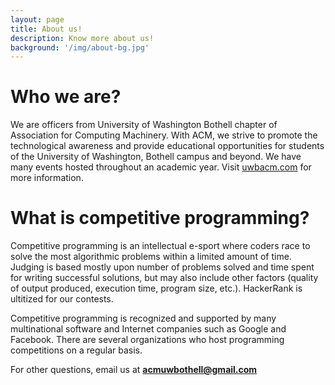 ```yaml
---
layout: page
title: About us!
description: Know more about us!
background: '/img/about-bg.jpg'
---
```

# Who we are?
We are officers from University of Washington Bothell chapter of Association for Computing Machinery. With ACM, we strive to promote the technological awareness and provide educational opportunities for students of the University of Washington, Bothell campus and beyond. We have many events hosted throughout an academic year. Visit [uwbacm.com](https://uwbacm.com/) for more information.

# What is competitive programming?

Competitive programming is an intellectual e-sport where coders race to solve the most algorithmic problems within a limited amount of time. Judging is based mostly upon number of problems solved and time spent for writing successful solutions, but may also include other factors (quality of output produced, execution time, program size, etc.). HackerRank is ultitized for our contests.

Competitive programming is recognized and supported by many multinational software and Internet companies such as Google and Facebook. There are several organizations who host programming competitions on a regular basis.

For other questions, email us at [**acmuwbothell@gmail.com**](mailto::acmuwbothell@gmail.com)
